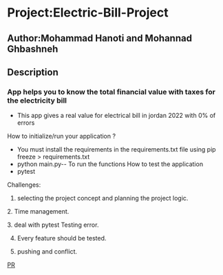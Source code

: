 # Project:Electric-Bill-Project

## Author:Mohammad Hanoti and Mohannad Ghbashneh

## Description

### App helps you to know the total financial value with taxes for the electricity bill

* This app gives a real value for electrical bill in jordan 2022 with 0% of errors

How to initialize/run your application ?

* You must install the requirements in the requirements.txt file using pip freeze > requirements.txt
* python main.py-- To run the functions
How to test the application
* pytest

Challenges:

1. selecting the project concept and planning the project logic.

2. Time management.

3. deal with pytest Testing error.

4. Every feature should be tested.

5. pushing and conflict.

[PR](https://github.com/MohdHanoti/Electric-Bill-Project/pull/2)
